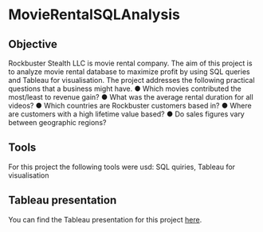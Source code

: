 # MovieRentalSQLAnalysis
## Objective
Rockbuster Stealth LLC is movie rental company. The aim of this project is to analyze movie rental database to maximize profit by using SQL queries and Tableau for visualisation.
The project addresses the following practical questions that a business might have.
● Which movies contributed the most/least to revenue gain?
● What was the average rental duration for all videos?
● Which countries are Rockbuster customers based in?
● Where are customers with a high lifetime value based?
● Do sales figures vary between geographic regions?

## Tools
For this project the following tools were usd:
SQL quiries,
Tableau for visualisation

## Tableau presentation
You can find the Tableau presentation for this project [here](https://public.tableau.com/app/profile/ruzanna.sargsyan/viz/Rockbuster_movie_rental_final/Story1?publish=yes![image](https://github.com/Ruzanna-Sar/MovieRentalSQLAnalysis/assets/145699655/ee99eaa4-cefe-4f3a-a75b-0a9acef9703d)
).
